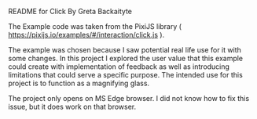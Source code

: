 ﻿README for Click 
By Greta Backaityte

The Example code was taken from the PixiJS library ( https://pixijs.io/examples/#/interaction/click.js ). 

The example was chosen because I saw potential real life use for it with some changes. In this project I explored the user value that 
this example could create with implementation of  feedback as well as introducing limitations that could serve a specific purpose. 
The intended use for this project is to function as a magnifying glass.

The project only opens on MS Edge browser. I did not know how to fix this issue, but it does work on that browser. 
